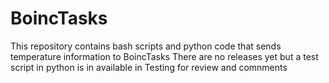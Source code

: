 # BoincTasks
This repository contains bash scripts and python code that sends temperature information to BoincTasks
There are no releases yet but a test script in python is in available in Testing for review and comnments
